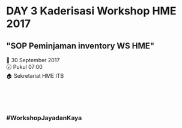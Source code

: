 # DAY 3 Kaderisasi Workshop HME 2017

## "SOP Peminjaman inventory WS HME"


:date:  30 September 2017 <br>
:clock730:  Pukul 07:00 <br>
:house:  Sekretariat HME ITB <br>

<br> <br> <br>
### #WorkshopJayadanKaya
